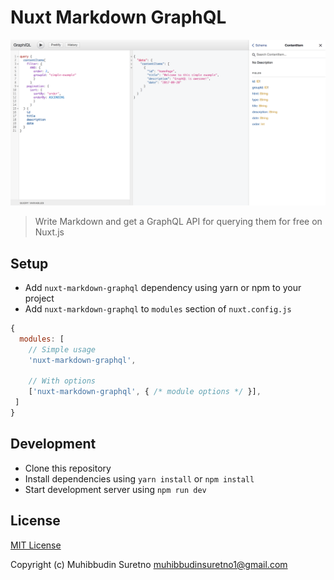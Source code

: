 # Nuxt Markdown GraphQL

![Preview](./preview.png)

> Write Markdown and get a GraphQL API for querying them for free on Nuxt.js

## Setup

- Add `nuxt-markdown-graphql` dependency using yarn or npm to your project
- Add `nuxt-markdown-graphql` to `modules` section of `nuxt.config.js`

```js
{
  modules: [
    // Simple usage
    'nuxt-markdown-graphql',

    // With options
    ['nuxt-markdown-graphql', { /* module options */ }],
 ]
}
```

## Development

- Clone this repository
- Install dependencies using `yarn install` or `npm install`
- Start development server using `npm run dev`

## License

[MIT License](./LICENSE)

Copyright (c) Muhibbudin Suretno <muhibbudinsuretno1@gmail.com>
